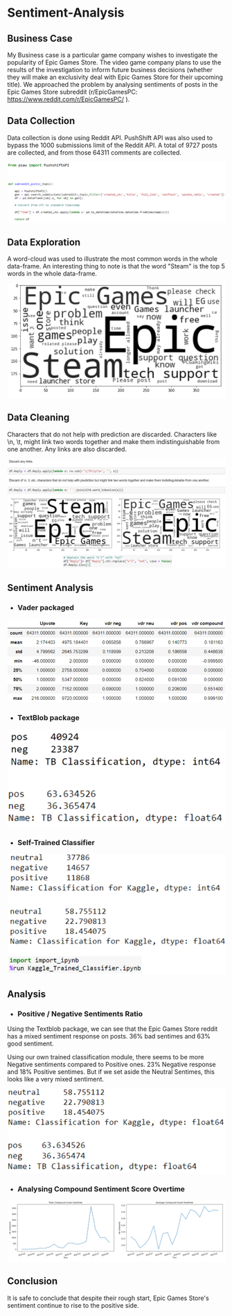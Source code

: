 # Sentiment-Analysis

## Business Case
My Business case is a particular game company wishes to investigate the popularity of Epic Games Store. The video game company plans to use the results of the investigation to inform future business decisions (whether they will make an exclusivity deal with Epic Games Store for their upcoming title). We approached the problem by analysing sentiments of posts in the Epic Games Store subreddit (r/EpicGamesPC: https://www.reddit.com/r/EpicGamesPC/ ).

## Data Collection
Data collection is done using Reddit API. PushShift API was also used to bypass the 1000 submissions limit of the Reddit API. A total of 9727 posts are collected, and from those 64311 comments are collected.

<img src="https://github.com/Sakyawira/Sentiment-Analysis/blob/master/images/apiCalls.PNG?raw=true"/>

## Data Exploration
A word-cloud was used to illustrate the most common words in the whole data-frame. An interesting thing to note is that the word "Steam" is the top 5 words in the whole data-frame.

<img src="https://github.com/Sakyawira/Sentiment-Analysis/blob/master/images/exploration.PNG?raw=true"/>

## Data Cleaning
Characters that do not help with prediction are discarded. Characters like \n, \t, might link two words together and make them indistinguishable from one another. Any links are also discarded.

<img src="https://github.com/Sakyawira/Sentiment-Analysis/blob/master/images/cleaning.PNG?raw=true"/>
<img src="https://github.com/Sakyawira/Sentiment-Analysis/blob/master/images/cleaning2.PNG?raw=true"/>

## Sentiment Analysis

- ### __Vader packaged__

<img src="https://github.com/Sakyawira/Sentiment-Analysis/blob/master/images/vader.PNG?raw=true"/>

- ### __TextBlob package__

<img src="https://github.com/Sakyawira/Sentiment-Analysis/blob/master/images/textblob.PNG?raw=true"/>

- ### __Self-Trained Classifier__

<img src="https://github.com/Sakyawira/Sentiment-Analysis/blob/master/images/selftrained.PNG?raw=true"/>

## Analysis
- ### __Positive / Negative Sentiments Ratio__
Using the Textblob package, we can see that the Epic Games Store reddit has a mixed sentiment response on posts. 36% bad sentimes and 63% good sentiment.

Using our own trained classification module, there seems to be more Negative sentiments compared to Positive ones. 23% Negative response and 18% Positive sentimes. But if we set aside the Neutral Sentimes, this looks like a very mixed sentiment.

<img src="https://github.com/Sakyawira/Sentiment-Analysis/blob/master/images/selftrainedvsblob.PNG?raw=true"/>

- ### Analysing Compound Sentiment Score Overtime

<img src="https://github.com/Sakyawira/Sentiment-Analysis/blob/master/images/vdrOverTime.PNG?raw=true"/>

## Conclusion
It is safe to conclude that despite their rough start, Epic Games Store's sentiment continue to rise to the positive side.